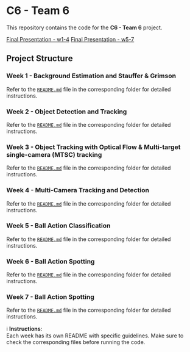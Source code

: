# C6 - Team 6

This repository contains the code for the **C6 - Team 6** project.

[Final Presentation - w1-4](https://docs.google.com/presentation/d/1RUKkzOrQmABhCukWLFkK-zCQgO6OX5abMakMOx30c3U/edit?usp=sharing)
[Final Presentation - w5-7](w7/FinalPresentation.pdf)
## Project Structure

### Week 1 - Background Estimation and Stauffer & Grimson  
Refer to the [`README.md`](w1/README.md) file in the corresponding folder for detailed instructions.

### Week 2 - Object Detection and Tracking  
Refer to the [`README.md`](w2/README.md) file in the corresponding folder for detailed instructions.

### Week 3 - Object Tracking with Optical Flow & Multi-target single-camera (MTSC) tracking
Refer to the [`README.md`](w3/README.md) file in the corresponding folder for detailed instructions.

### Week 4 - Multi-Camera Tracking and Detection
Refer to the [`README.md`](w4/README.md) file in the corresponding folder for detailed instructions.

### Week 5 - Ball Action Classification
Refer to the [`README.md`](w5/README.md) file in the corresponding folder for detailed instructions.

### Week 6 - Ball Action Spotting
Refer to the [`README.md`](w6/README.md) file in the corresponding folder for detailed instructions.

### Week 7 - Ball Action Spotting
Refer to the [`README.md`](w7/README.md) file in the corresponding folder for detailed instructions.

ℹ️ **Instructions**:  
Each week has its own README with specific guidelines. Make sure to check the corresponding files before running the code.

